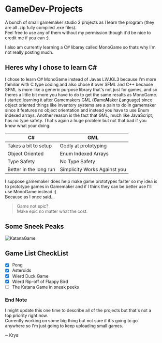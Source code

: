 # GameDev-Projects
A bunch of small gamemaker studio 2 projects as I learn the program (they are all .zip fully compiled .exe files).  
Feel free to use any of them without my permission though it'd be nice to credit me if you can :).

I also am currently learning a C# libaray called MonoGame so thats why I'm not really posting much.

## Heres why I chose to learn C#
I chose to learn C# MonoGame instead of Javas LWJGL3 because I'm more familiar with C type coding and also chose it over SFML and C++ because SFML is more like a generic purpose library that's not just for games, and so theres a little bit more you have to do to get the same results as MonoGame. I started learning it after Gamemakers GML (***G***ame***M***aker ***L***anguage) since object oriented things like inventory systems are a pain to do in gamemaker since it features no object orientation and instead you have to use Enum indexed arrays. Another reason is the fact that GML, much like JavaScript, has no type safety. That's again a huge problem but not that bad if you know what your doing.

C# | GML
------------ | -------------
Takes a bit to setup | Godly at prototyping
Object Oriented | Enum Indexed Arrays
Type Safety | No Type Safety
Better in the long run | Simplicity Works Against you

I suppose gamemaker does help make game prototypes faster so my idea is to prototype games in Gamemaker and if I think they can be better use I'll use MonoGame instead :)  
Because as I once said...   
> Game not epic?  
> Make epic no matter what the cost.

## Some Sneek Peaks
![KatanaGame](url)

## Game List CheckList
- [x] Pong
- [x] Asteroids
- [x] Wierd Duck Game
- [x] Wierd Rip-off of Flappy Bird
- [ ] The Katana Game in sneak peeks

### End Note
I might update this one time to describe all of the projects but that's not a top priority right now.  
Currently working on some big thing but not sure if it's going to go anywhere so I'm just going to keep uploading small games.  

~ Krys
